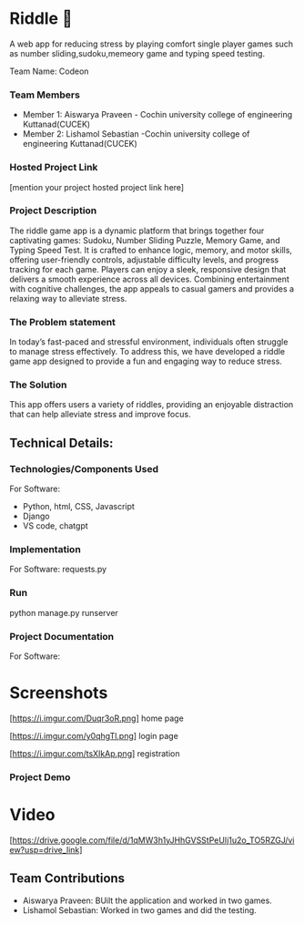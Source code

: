 # Riddle 🎯


 A web app for reducing stress by playing comfort single player games such as number sliding,sudoku,memeory game and typing speed testing.

Team Name: Codeon


### Team Members
- Member 1: Aiswarya Praveen - Cochin university college of engineering Kuttanad(CUCEK)
- Member 2: Lishamol Sebastian -Cochin university college of engineering Kuttanad(CUCEK)


### Hosted Project Link
[mention your project hosted project link here]

### Project Description

The riddle game app is a dynamic platform that brings together four captivating games: Sudoku, Number Sliding Puzzle, Memory Game, and Typing Speed Test. It is crafted to enhance logic, memory, and motor skills, offering user-friendly controls, adjustable difficulty levels, and progress tracking for each game. Players can enjoy a sleek, responsive design that delivers a smooth experience across all devices. Combining entertainment with cognitive challenges, the app appeals to casual gamers and provides a relaxing way to alleviate stress.

### The Problem statement

In today’s fast-paced and stressful environment, individuals often struggle to manage stress effectively. To address this, we have developed a riddle game app designed to provide a fun and engaging way to reduce stress.

### The Solution
This app offers users a variety of riddles, providing an enjoyable distraction that can help alleviate stress and improve focus.

## Technical Details:

### Technologies/Components Used
For Software:
- Python, html, CSS, Javascript
- Django
- VS code, chatgpt  


### Implementation
For Software:
requests.py
### Run
python manage.py runserver

### Project Documentation
For Software:

# Screenshots 

[https://i.imgur.com/Duqr3oR.png]
home page

[https://i.imgur.com/y0qhgTl.png]
login page

[https://i.imgur.com/tsXIkAp.png]
registration

### Project Demo
# Video
[https://drive.google.com/file/d/1qMW3h1yJHhGVSStPeUIj1u2o_TO5RZGJ/view?usp=drive_link]

## Team Contributions
- Aiswarya Praveen: BUilt the application and worked in two games.
- Lishamol Sebastian: Worked in two games and did the testing.

